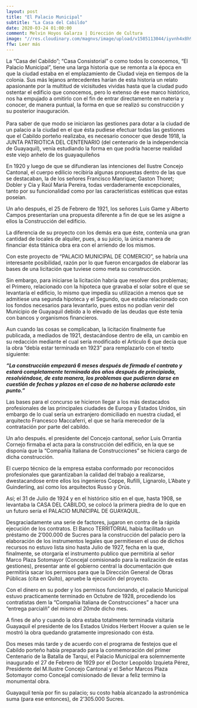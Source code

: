 ```yaml
---
layout: post
title: "El Palacio Municipal"
subtitle: "La Casa del Cabildo"
date: 2020-03-24 01:00:00
comment: Melvin Hoyos Galarza | Dirección de Cultura
image: "//res.cloudinary.com/magnvs/image/upload/v1585113044/iyvnh4x8h97z3lrcderm.jpg"
ffw: Leer más
---
```

La “Casa del Cabildo”; “Casa Consistorial” o como todos lo conocemos, “El Palacio Municipal”, tiene una larga historia que se remonta a la época en que la ciudad estaba en el emplazamiento de Ciudad vieja en tiempos de la colonia. Sus más lejanos antecedentes harían de esta historia un relato apasionante por la multitud de vicisitudes vividas hasta que la ciudad pudo ostentar el edificio que conocemos, pero lo extenso de ese marco histórico, nos ha empujado a omitirlo con el fin de entrar directamente en materia y conocer, de manera puntual, la forma en que se realizó su construcción y su posterior inauguración.<br /><br/>Para saber de que modo se iniciaron las gestiones para dotar a la ciudad de un palacio a la ciudad en el que ésta pudiese efectuar todas las gestiones que el Cabildo porteño realizaba, es necesario conocer que desde 1918, la JUNTA PATRIOTICA DEL CENTENARIO (del centenario de la independencia de Guayaquil), venía estudiando la forma en que podría hacerse realidad este viejo anhelo de los guayaquileños

En 1920 y luego de que se difundieran las intenciones del Ilustre Concejo Cantonal, el cuerpo edilicio recibiría algunas propuestas dentro de las que se destacaban, la de los señores Francisco Manrique; Gaston Thoret; Dobler y Cía y Raúl María Pereira, todas verdaderamente excepcionales, tanto por su funcionalidad como por las características estéticas que estas poseían.

Un año después, el 25 de Febrero de 1921, los señores Luis Game y Alberto Campos presentarían una propuesta diferente a fin de que se les asigne a ellos la Construcción del edificio.

La diferencia de su proyecto con los demás era que éste, contenía una gran cantidad de locales de alquiler, pues, a su juicio, la única manera de financiar ésta titánica obra era con el arriendo de los mismos.

Con este proyecto de “PALACIO MUNICIPAL DE COMERCIO”, se habría una interesante posibilidad, razón por lo que fueron  encargados de elaborar las bases de una licitación que tuviese como meta su construcción.

Sin embargo, para iniciarse la licitación habría que resolver dos problemas; el Primero, relacionado con la hipoteca que gravaba el solar sobre el que se levantaría el edificio, lo mismo que impedía su utilización a menos que se admitiese una segunda hipoteca y el Segundo, que estaba relacionado con los fondos necesarios para levantarlo, pues estos no podían venir del Municipio de Guayaquil debido a lo elevado de las deudas que éste tenía con bancos y organismos financieros.

Aun cuando las cosas se complicaban, la licitación finalmente fue publicada, a mediados de 1921, destacándose dentro de ella, un cambio en su redacción mediante el cual sería modificado el Artículo 6 que decía que la obra “debía estar terminada en 1923” para remplazarlo con el texto siguiente:

**_“La construcción empezará 6 meses después de firmado el contrato y estará completamente terminada dos años después de principiada, resolviéndose, de esta manera, los problemas que pudieren darse en cuestión de fechas y plazos en el caso de no haberse aclarado este punto.”_**

Las bases para el concurso se hicieron llegar a los más destacados profesionales de las principales ciudades de Europa y Estados Unidos, sin embargo de lo cual sería un extranjero domiciliado en nuestra ciudad, el arquitecto Francesco Maccaferri, el que se haría merecedor de la contratación por parte del cabildo.

Un año después. el presidente del Concejo cantonal, señor Luis Orrantia Cornejo firmaba el acta para la construcción del edificio, en la que se disponía que la “Compañía Italiana de Construcciones” se hiciera cargo de dicha construcción.

El cuerpo técnico de la empresa estaba conformado por reconocidos profesionales que garantizaban la calidad del trabajo a realizarse, dwestacandose entre ellos los ingenieros Coppe, Rufilli, Lignarolo, L’Abate y Guinderling, así como los arquitectos Russo y Orús.

Así; el 31 de Julio de 1924 y en el histórico sitio en el que, hasta 1908, se levantaba la CASA DEL CABILDO, se colocó la primera piedra de lo que en un futuro sería el PALACIO MUNICIPAL DE GUAYAQUIL.

Desgraciadamente una serie de factores, jugaron en contra de la rápida ejecución de los contratos. El Banco TERRITORIAL había facilitado un préstamo de 2’000.000 de Sucres para la construcción del palacio pero la elaboración de los instrumentos legales que permitiesen el uso de dichos recursos no estuvo lista sino hasta Julio de 1927, fecha en la que, finalmente, se otorgaría el instrumento publico que permitiría al señor Marco Plaza Sotomayor (Concejal comisionado para la realización de estas gestiones), presentar ante el gobierno central la documentación que permitiría sacar los permisos para que la Dirección General de Obras Públicas (cita en Quito), apruebe la ejecución del proyecto.

Con el dinero en su poder y los permisos funcionando, el palacio Municipal estuvo practicamente terminado en Octubre de 1928, procediendo los contratistas dem la “Compañía Italiana de Construcciones” a hacer una “entrega parcialñ” del mismo el 20mde dicho mes.

A fines de año y cuando la obra estaba totalmente terminada visitaría Guayaquil el presidente de los Estados Unidos Herbert Hoover a quien se le mostró la obra quedando gratamente impresionado con ésta.

Dos meses más tarde y de acuerdo con el programa de festejos que el Cabildo porteño había preparado para la conmemoración del primer Centenario de la Batalla de Tarqui, el Palacio Municipal era solemnemente inaugurado el 27 de Febrero de 1929 por el Doctor Leopoldo Izquieta Pérez, Presidente del M.Ilustre Concejo Cantonal y el Señor Marcos Plaza Sotomayor como Concejal comisionado de llevar a feliz termino la monumental obra.

Guayaquil tenía por fin su palacio; su costo había alcanzado la astronómica suma (para ese entonces), de 2’305.000 Sucres.
